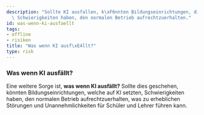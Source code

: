 ```yaml
---
description: "Sollte KI ausfallen, k\xF6nnten Bildungseinrichtungen, die auf KI setzen,\
  \ Schwierigkeiten haben, den normalen Betrieb aufrechtzuerhalten."
id: was-wenn-ki-ausfaellt
tags:
- offline
- risiken
title: "Was wenn KI ausf\xE4llt?"
type: risk
---
```



### Was wenn KI ausfällt?

Eine weitere Sorge ist, **was wenn KI ausfällt?** Sollte dies geschehen, könnten Bildungseinrichtungen, welche auf KI setzten, Schwierigkeiten haben, den normalen Betrieb aufrechtzuerhalten, was zu erheblichen Störungen und Unannehmlichkeiten für Schüler und Lehrer führen kann.
